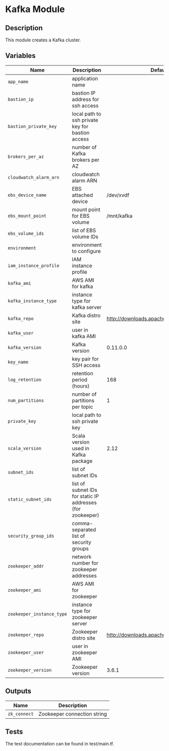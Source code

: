 # Kafka Module

## Description

This module creates a Kafka cluster.

## Variables

Name | Description | Default
---- | ----------- | -------
`app_name` | application name | |
`bastion_ip` | bastion IP address for ssh access | |
`bastion_private_key` | local path to ssh private key for bastion access | |
`brokers_per_az` | number of Kafka brokers per AZ | |
`cloudwatch_alarm_arn` | cloudwatch alarm ARN | |
`ebs_device_name` | EBS attached device | /dev/xvdf |
`ebs_mount_point` | mount point for EBS volume | /mnt/kafka |
`ebs_volume_ids` | list of EBS volume IDs | |
`environment` | environment to configure | |
`iam_instance_profile` | IAM instance profile | |
`kafka_ami` | AWS AMI for kafka | |
`kafka_instance_type` | instance type for kafka server | |
`kafka_repo` | Kafka distro site | http://downloads.apache.org/kafka |
`kafka_user` | user in kafka AMI | |
`kafka_version` | Kafka version | 0.11.0.0 |
`key_name` | key pair for SSH access | |
`log_retention` | retention period (hours) | 168 |
`num_partitions` | number of partitions per topic | 1 |
`private_key` | local path to ssh private key | |
`scala_version` | Scala version used in Kafka package | 2.12 |
`subnet_ids` | list of subnet IDs | |
`static_subnet_ids` | list of subnet IDs for static IP addresses (for zookeeper) |
`security_group_ids` | comma-separated list of security groups | |
`zookeeper_addr` | network number for zookeeper addresses | |
`zookeeper_ami` | AWS AMI for zookeeper | |
`zookeeper_instance_type` | instance type for zookeeper server | |
`zookeeper_repo` | Zookeeper distro site | http://downloads.apache.org/dist/zookeeper |
`zookeeper_user` | user in zookeeper AMI | |
`zookeeper_version` | Zookeeper version | 3.6.1 |

## Outputs

Name | Description
---- | -----------
`zk_connect` | Zookeeper connection string |

## Tests
The test documentation can be found in test/main.tf.
